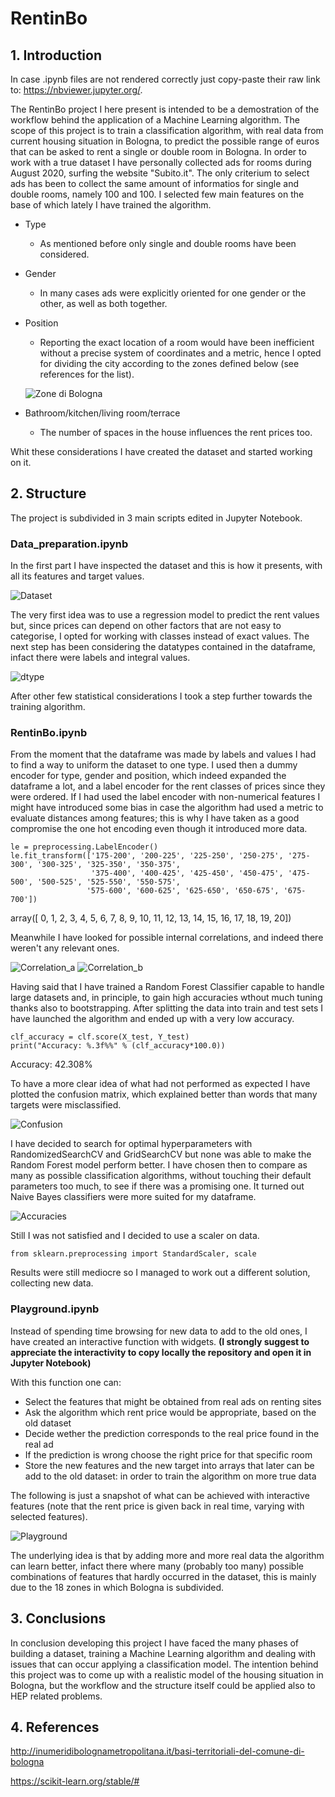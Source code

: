 # RentinBo

## 1. Introduction

In case .ipynb files are not rendered correctly just copy-paste their  raw link to:
https://nbviewer.jupyter.org/.

The RentinBo project I here present is intended to be a demostration of the workflow behind the application of a Machine Learning algorithm.
The scope of this project is to train a classification algorithm, with real data from current housing situation in Bologna, to predict the possible range of euros that can be asked to rent a single or double room in Bologna.
In order to work with a true dataset I have personally collected ads for rooms during August 2020, surfing the website "Subito.it".
The only criterium to select ads has been to collect the same amount of informatios for single and double rooms, namely 100 and 100.
I selected few main features on the base of which lately I have trained the algorithm.

- Type
  - As mentioned before only single and double rooms have been considered.

- Gender
  - In many cases ads were explicitly oriented for one gender or the other, as well as both together.

- Position
  - Reporting the exact location of a room would have been inefficient without a precise system of coordinates and a metric, hence I opted for dividing the city according to the zones defined below (see references for the list).
  
  ![Zone di Bologna](https://github.com/MarcoCollesei/RentinBo/blob/master/Mixed/Mappa_zone.png)
  
- Bathroom/kitchen/living room/terrace
  - The number of spaces in the house influences the rent prices too.
  
Whit these considerations I have created the dataset and started working on it.

## 2. Structure

The project is subdivided in 3 main scripts edited in Jupyter Notebook.

### Data_preparation.ipynb

In the first part I have inspected the dataset and this is how it presents, with all its features and target values.

![Dataset](https://github.com/MarcoCollesei/RentinBo/blob/master/Mixed/Dataframe.png)

The very first idea was to use a regression model to predict the rent values but, since prices can depend on other factors that are not easy to categorise, I opted for working with classes instead of exact values.
The next step has been considering the datatypes contained in the dataframe, infact there were labels and integral values.

![dtype](https://github.com/MarcoCollesei/RentinBo/blob/master/Mixed/Types.png)

After other few statistical considerations I took a step further towards the training algorithm.

### RentinBo.ipynb

From the moment that the dataframe was made by labels and values I had to find a way to uniform the dataset to one type. 
I used then a dummy encoder for type, gender and position, which indeed expanded the dataframe a lot, and a label encoder for the rent classes of prices since they were ordered. If I had used the label encoder with non-numerical features I might have introduced some bias in case the algorithm had used a metric to evaluate distances among features; this is why I have taken as a good compromise the one hot encoding even though it introduced more data.

```python3 
le = preprocessing.LabelEncoder()
le.fit_transform(['175-200', '200-225', '225-250', '250-275', '275-300', '300-325', '325-350', '350-375',
                  '375-400', '400-425', '425-450', '450-475', '475-500', '500-525', '525-550', '550-575', 
                 '575-600', '600-625', '625-650', '650-675', '675-700'])
 ```
 array([ 0,  1,  2,  3,  4,  5,  6,  7,  8,  9, 10, 11, 12, 13, 14, 15, 16,
       17, 18, 19, 20])

Meanwhile I have looked for possible internal correlations, and indeed there weren't any relevant ones.

![Correlation_a](https://github.com/MarcoCollesei/RentinBo/blob/master/Mixed/Correlation_matrix_a.png) ![Correlation_b](https://github.com/MarcoCollesei/RentinBo/blob/master/Mixed/Correlation_matrix_b.png)

Having said that I have trained a Random Forest Classifier capable to handle large datasets and, in principle, to gain high accuracies wthout much tuning thanks also to bootstrapping.
After splitting the data into train and test sets I have launched the algorithm and ended up with a very low accuracy.

```python3
clf_accuracy = clf.score(X_test, Y_test)
print("Accuracy: %.3f%%" % (clf_accuracy*100.0))
```
Accuracy: 42.308%

To have a more clear idea of what had not performed as expected I have plotted the confusion matrix, which explained better than words that many targets were misclassified.

![Confusion](https://github.com/MarcoCollesei/RentinBo/blob/master/Mixed/Confusion_matrix.png)

I have decided to search for optimal hyperparameters with RandomizedSearchCV and GridSearchCV but none was able to make the Random Forest model perform better.
I have chosen then to compare as many as possible classification algorithms, without touching their default parameters too much, to see if there was a promising one. It turned out Naive Bayes classifiers were more suited for my dataframe.

![Accuracies](https://github.com/MarcoCollesei/RentinBo/blob/master/Mixed/Accuracies.png)

Still I was not satisfied and I decided to use a scaler on data.

```python3
from sklearn.preprocessing import StandardScaler, scale
```
Results were still mediocre so I managed to work out a different solution, collecting new data.

### Playground.ipynb

Instead of spending time browsing for new data to add to the old ones, I have created an interactive function with widgets.
**(I strongly suggest to appreciate the interactivity to copy locally the repository and open it in Jupyter Notebook)**

With this function one can:
* Select the features that might be obtained from real ads on renting sites
* Ask the algorithm which rent price would be appropriate, based on the old dataset
* Decide wether the prediction corresponds to the real price found in the real ad
* If the prediction is wrong choose the right price for that specific room
* Store the new features and the new target into arrays that later can be add to the old dataset: in order to train the algorithm on more true data

The following is just a snapshot of what can be achieved with interactive features (note that the rent price is given back in real time, varying with selected features).

![Playground](https://github.com/MarcoCollesei/RentinBo/blob/master/Mixed/Playground_c.png)

The underlying idea is that by adding more and more real data the algorithm can learn better, infact there where many (probably too many) possible combinations of features that hardly occurred in the dataset, this is mainly due to the 18 zones in which Bologna is subdivided.

## 3. Conclusions

In conclusion developing this project I have faced the many phases of building a dataset, training a Machine Learning algorithm and dealing with issues that can occur applying a classification model.
The intention behind this project was to come up with a realistic model of the housing situation in Bologna, but the workflow and the structure itself could be applied also to HEP related problems.

## 4. References

http://inumeridibolognametropolitana.it/basi-territoriali-del-comune-di-bologna

https://scikit-learn.org/stable/#






